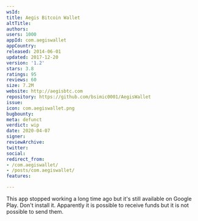 ```yaml
---
wsId: 
title: Aegis Bitcoin Wallet
altTitle: 
authors: 
users: 1000
appId: com.aegiswallet
appCountry: 
released: 2014-06-01
updated: 2017-12-20
version: '1.2'
stars: 3.8
ratings: 95
reviews: 60
size: 7.2M
website: http://aegisbtc.com
repository: https://github.com/bsimic0001/AegisWallet
issue: 
icon: com.aegiswallet.png
bugbounty: 
meta: defunct
verdict: wip
date: 2020-04-07
signer: 
reviewArchive: 
twitter: 
social: 
redirect_from:
- /com.aegiswallet/
- /posts/com.aegiswallet/
features: 

---
```


This app stopped working a long time ago but it's still available on Google
Play. Don't install it. Apparently it is possible to receive funds but it is not
possible to send them.
